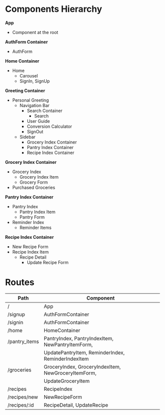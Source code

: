 # Components Hierarchy

**App**
- Component at the root

**AuthForm Container**
- AuthForm

**Home Container**
- Home
  + Carousel
  + SignIn, SignUp

**Greeting Container**
- Personal Greeting
  + Navigation Bar
    + Search Container
      + Search
    + User Guide
    + Conversion Calculator
    + SignOut
  + Sidebar
    + Grocery Index Container
    + Pantry Index Container
    + Recipe Index Container

**Grocery Index Container**
- Grocery Index
  + Grocery Index Item
  + Grocery Form
- Purchased Groceries

**Pantry Index Container**
- Pantry Index
  + Pantry Index Item
  + Pantry Form
- Reminder Index
  + Reminder Items

**Recipe Index Container**
- New Recipe Form
- Recipe Index Item
  + Recipe Detail
    + Update Recipe Form


# Routes

| Path            | Component                                            |
|-----------------|------------------------------------------------------|
| /               | App                                                  |
| /signup         | AuthFormContainer                                    |
| /signin         | AuthFormContainer                                    |
| /home           | HomeContainer                                        |
| /pantry_items   | PantryIndex, PantryIndexItem, NewPantryItemForm,     |
|                 |   UpdatePantryItem, ReminderIndex, ReminderIndexItem |
| /groceries      | GroceryIndex, GroceryIndexItem, NewGroceryItemForm,  |
|                 |   UpdateGroceryItem                                  |
| /recipes        | RecipeIndex                                          |
| /recipes/new    | NewRecipeForm                                        |
| /recipes/:id    | RecipeDetail, UpdateRecipe                           |
